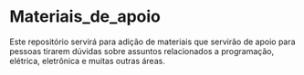 # Materiais_de_apoio
Este repositório servirá para adição de materiais que servirão de apoio para pessoas tirarem dúvidas sobre assuntos relacionados a programação, elétrica, eletrônica e muitas outras áreas.
